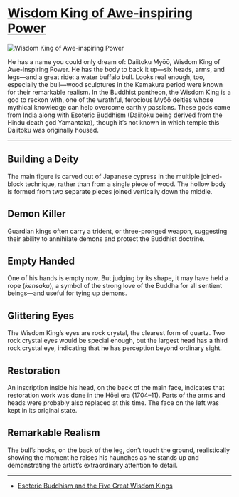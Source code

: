 # [Wisdom King of Awe-inspiring Power](http://artsmia.github.io/griot/#/o/116725)
![Wisdom King of Awe-inspiring Power](http://api.artsmia.org/images/116725/large.jpg)

He has a name you could only dream of: Daiitoku Myōō, Wisdom King of Awe-inspiring Power. He has the body to back it up—six heads, arms, and legs—and a great ride: a water buffalo bull. Looks real enough, too, especially the bull—wood sculptures in the Kamakura period were known for their remarkable realism. In the Buddhist pantheon, the Wisdom King is a god to reckon with, one of the wrathful, ferocious Myōō deities whose mythical knowledge can help overcome earthly passions. These gods came from India along with Esoteric Buddhism (Daiitoku being derived from the Hindu death god Yamantaka), though it’s not known in which temple this Daiitoku was originally housed. 

---

## Building a Deity

The main figure is carved out of Japanese cypress in the multiple joined-block technique, rather than from a single piece of wood. The hollow body is formed from two separate pieces joined vertically down the middle.

## Demon Killer

Guardian kings often carry a trident, or three-pronged weapon, suggesting their ability to annihilate demons and protect the Buddhist doctrine.

## Empty Handed

One of his hands is empty now. But judging by its shape, it may have held a rope (*kensaku*), a symbol of the strong love of the Buddha for all sentient beings—and useful for tying up demons.

## Glittering Eyes

The Wisdom King’s eyes are rock crystal, the clearest form of quartz. Two rock crystal eyes would be special enough, but the largest head has a third rock crystal eye, indicating that he has perception beyond ordinary sight.

## Restoration

An inscription inside his head, on the back of the main face, indicates that restoration work was done in the Hōei era (1704–11). Parts of the arms and heads were probably also replaced at this time. The face on the left was kept in its original state. 

## Remarkable Realism

The bull’s hocks, on the back of the leg, don’t touch the ground, realistically showing the moment he raises his haunches as he stands up and demonstrating the artist’s extraordinary attention to detail.

---

* [Esoteric Buddhism and the Five Great Wisdom Kings](../stories/esoteric-buddhism-and-the-five-great-wisdom-kings.md)
